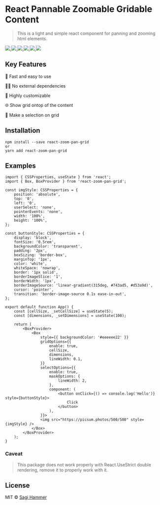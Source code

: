 # React Pannable Zoomable Gridable Content

> This is a light and simple react component for panning and zooming html elements.

<p>
  <a href="https://www.npmjs.com/package/react-zoom-pan-grid">
    <img src="https://custom-icon-badges.demolab.com/npm/v/react-zoom-pan-grid.svg?logo=npm&color=e22000"/>
  </a>
  <a href="https://github.com/HaMMeRSI/react-zoom-pan-grid">
    <img src="https://custom-icon-badges.demolab.com/github/stars/HaMMeRSI/react-zoom-pan-grid?logo=star" />
  </a>
  <a href="https://raw.githubusercontent.com/HaMMeRSI/react-zoom-pan-grid/main/LICENSE">
    <img src="https://custom-icon-badges.demolab.com/github/license/HaMMeRSI/react-zoom-pan-grid?logo=law&color=green" />
  </a>
  <a href="https://www.npmjs.com/package/react-zoom-pan-grid">
    <img src="https://custom-icon-badges.demolab.com/npm/dm/react-zoom-pan-grid?logoColor=fff&logo=trending-up" />
  </a>
  <a href="https://www.npmjs.com/package/react-zoom-pan-grid">
    <img src="https://custom-icon-badges.demolab.com/bundlephobia/minzip/react-zoom-pan-grid?color=E10098&logo=package" />
  </a>
  <a href="https://github.com/HaMMeRSI/react-zoom-pan-grid">
    <img src="https://custom-icon-badges.demolab.com/badge/typescript-%23007ACC.svg?logo=typescript&logoColor=white" />
  </a>
  
</p>

## Key Features

🚀 Fast and easy to use

🧚🏻 No external dependencies

🔧 Highly customizable

🌐 Show grid ontop of the content

🔲 Make a selection on grid

## Installation

```
npm install --save react-zoom-pan-grid
or
yarn add react-zoom-pan-grid
```

## Examples

```tsx
import { CSSProperties, useState } from 'react';
import { Box, BoxProvider } from 'react-zoom-pan-grid';

const imgStyle: CSSProperties = {
    position: 'absolute',
    top: '0',
    left: '0',
    userSelect: 'none',
    pointerEvents: 'none',
    width: '100%',
    height: '100%',
};

const buttonStyle: CSSProperties = {
    display: 'block',
    fontSize: '0.5rem',
    backgroundColor: 'transparent',
    padding: '2px',
    boxSizing: 'border-box',
    marginTop: '1px',
    color: 'white',
    whiteSpace: 'nowrap',
    border: '1px solid',
    borderImageSlice: '1',
    borderWidth: '1px',
    borderImageSource: 'linear-gradient(315deg, #743ad5, #d53a9d)',
    cursor: 'pointer',
    transition: 'border-image-source 0.1s ease-in-out',
};

export default function App() {
    const [cellSize, _setCellSize] = useState(5);
    const [dimensions, _setDimensions] = useState(100);

    return (
        <BoxProvider>
            <Box
                style={{ backgroundColor: '#eeeeee22' }}
                gridOptions={{
                    enable: true,
                    cellSize,
                    dimensions,
                    lineWidth: 0.1,
                }}
                selectOptions={{
                    enable: true,
                    maskOptions: {
                        lineWidth: 2,
                    },
                    component: (
                        <button onClick={() => console.log('Hello')} style={buttonStyle}>
                            Click
                        </button>
                    ),
                }}>
                <img src="https://picsum.photos/500/500" style={imgStyle} />
            </Box>
        </BoxProvider>
    );
}
```

### Caveat
> This package does not work properly with React.UseStrict double rendering, remove it to properly work with it.

## License
MIT © [Sagi Hammer](https://github.com/HaMMeRSI)
